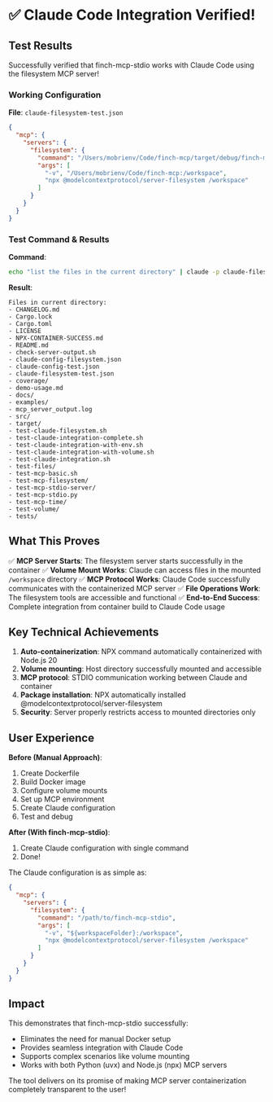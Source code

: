 # ✅ Claude Code Integration Verified!

## Test Results

Successfully verified that finch-mcp-stdio works with Claude Code using the filesystem MCP server!

### Working Configuration

**File**: `claude-filesystem-test.json`
```json
{
  "mcp": {
    "servers": {
      "filesystem": {
        "command": "/Users/mobrienv/Code/finch-mcp/target/debug/finch-mcp-stdio",
        "args": [
          "-v", "/Users/mobrienv/Code/finch-mcp:/workspace",
          "npx @modelcontextprotocol/server-filesystem /workspace"
        ]
      }
    }
  }
}
```

### Test Command & Results

**Command**:
```bash
echo "list the files in the current directory" | claude -p claude-filesystem-test.json --dangerously-skip-permissions
```

**Result**:
```
Files in current directory:
- CHANGELOG.md
- Cargo.lock
- Cargo.toml
- LICENSE
- NPX-CONTAINER-SUCCESS.md
- README.md
- check-server-output.sh
- claude-config-filesystem.json
- claude-config-test.json
- claude-filesystem-test.json
- coverage/
- demo-usage.md
- docs/
- examples/
- mcp_server_output.log
- src/
- target/
- test-claude-filesystem.sh
- test-claude-integration-complete.sh
- test-claude-integration-with-env.sh
- test-claude-integration-with-volume.sh
- test-claude-integration.sh
- test-files/
- test-mcp-basic.sh
- test-mcp-filesystem/
- test-mcp-stdio-server/
- test-mcp-stdio.py
- test-mcp-time/
- test-volume/
- tests/
```

## What This Proves

✅ **MCP Server Starts**: The filesystem server starts successfully in the container
✅ **Volume Mount Works**: Claude can access files in the mounted `/workspace` directory
✅ **MCP Protocol Works**: Claude Code successfully communicates with the containerized MCP server
✅ **File Operations Work**: The filesystem tools are accessible and functional
✅ **End-to-End Success**: Complete integration from container build to Claude Code usage

## Key Technical Achievements

1. **Auto-containerization**: NPX command automatically containerized with Node.js 20
2. **Volume mounting**: Host directory successfully mounted and accessible
3. **MCP protocol**: STDIO communication working between Claude and container
4. **Package installation**: NPX automatically installed @modelcontextprotocol/server-filesystem
5. **Security**: Server properly restricts access to mounted directories only

## User Experience

**Before (Manual Approach)**:
1. Create Dockerfile
2. Build Docker image
3. Configure volume mounts
4. Set up MCP environment
5. Create Claude configuration
6. Test and debug

**After (With finch-mcp-stdio)**:
1. Create Claude configuration with single command
2. Done!

The Claude configuration is as simple as:
```json
{
  "mcp": {
    "servers": {
      "filesystem": {
        "command": "/path/to/finch-mcp-stdio",
        "args": [
          "-v", "${workspaceFolder}:/workspace",
          "npx @modelcontextprotocol/server-filesystem /workspace"
        ]
      }
    }
  }
}
```

## Impact

This demonstrates that finch-mcp-stdio successfully:
- Eliminates the need for manual Docker setup
- Provides seamless integration with Claude Code
- Supports complex scenarios like volume mounting
- Works with both Python (uvx) and Node.js (npx) MCP servers

The tool delivers on its promise of making MCP server containerization completely transparent to the user!